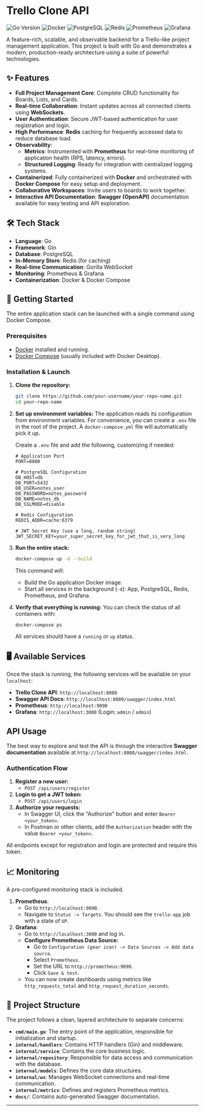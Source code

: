 # Trello Clone API

![Go Version](https://img.shields.io/badge/go-1.25-blue.svg)
![Docker](https://img.shields.io/badge/docker-%230db7ed.svg?style=for-the-badge&logo=docker&logoColor=white)
![PostgreSQL](https://img.shields.io/badge/postgresql-%23316192.svg?style=for-the-badge&logo=postgresql&logoColor=white)
![Redis](https://img.shields.io/badge/redis-%23DD0031.svg?style=for-the-badge&logo=redis&logoColor=white)
![Prometheus](https://img.shields.io/badge/prometheus-%23E6522C.svg?style=for-the-badge&logo=prometheus&logoColor=white)
![Grafana](https://img.shields.io/badge/grafana-%23F46800.svg?style=for-the-badge&logo=grafana&logoColor=white)

A feature-rich, scalable, and observable backend for a Trello-like project management application. This project is built with Go and demonstrates a modern, production-ready architecture using a suite of powerful technologies.

## ✨ Features

- **Full Project Management Core**: Complete CRUD functionality for Boards, Lists, and Cards.
- **Real-time Collaboration**: Instant updates across all connected clients using **WebSockets**.
- **User Authentication**: Secure JWT-based authentication for user registration and login.
- **High Performance**: **Redis** caching for frequently accessed data to reduce database load.
- **Observability**:
    - **Metrics**: Instrumented with **Prometheus** for real-time monitoring of application health (RPS, latency, errors).
    - **Structured Logging**: Ready for integration with centralized logging systems.
- **Containerized**: Fully containerized with **Docker** and orchestrated with **Docker Compose** for easy setup and deployment.
- **Collaborative Workspaces**: Invite users to boards to work together.
- **Interactive API Documentation**: **Swagger (OpenAPI)** documentation available for easy testing and API exploration.

## 🛠️ Tech Stack

- **Language**: Go
- **Framework**: Gin
- **Database**: PostgreSQL
- **In-Memory Store**: Redis (for caching)
- **Real-time Communication**: Gorilla WebSocket
- **Monitoring**: Prometheus & Grafana
- **Containerization**: Docker & Docker Compose

## 🚀 Getting Started

The entire application stack can be launched with a single command using Docker Compose.

### Prerequisites

- [Docker](https://www.docker.com/products/docker-desktop/) installed and running.
- [Docker Compose](https://docs.docker.com/compose/install/) (usually included with Docker Desktop).

### Installation & Launch

1.  **Clone the repository:**
    ```bash
    git clone https://github.com/your-username/your-repo-name.git
    cd your-repo-name
    ```

2.  **Set up environment variables:**
    The application reads its configuration from environment variables. For convenience, you can create a `.env` file in the root of the project. A `docker-compose.yml` file will automatically pick it up.

    Create a `.env` file and add the following, customizing if needed:
    ```env
    # Application Port
    PORT=8080

    # PostgreSQL Configuration
    DB_HOST=db
    DB_PORT=5432
    DB_USER=notes_user
    DB_PASSWORD=notes_password
    DB_NAME=notes_db
    DB_SSLMODE=disable

    # Redis Configuration
    REDIS_ADDR=cache:6379

    # JWT Secret Key (use a long, random string)
    JWT_SECRET_KEY=your_super_secret_key_for_jwt_that_is_very_long
    ```

3.  **Run the entire stack:**
    ```bash
    docker-compose up -d --build
    ```
    This command will:
    - Build the Go application Docker image.
    - Start all services in the background (`-d`): App, PostgreSQL, Redis, Prometheus, and Grafana.

4.  **Verify that everything is running:**
    You can check the status of all containers with:
    ```bash
    docker-compose ps
    ```
    All services should have a `running` or `up` status.

## 🖥️ Available Services

Once the stack is running, the following services will be available on your `localhost`:

- **Trello Clone API**: `http://localhost:8080`
- **Swagger API Docs**: `http://localhost:8080/swagger/index.html`
- **Prometheus**: `http://localhost:9090`
- **Grafana**: `http://localhost:3000` (Login: `admin` / `admin`)

##  API Usage

The best way to explore and test the API is through the interactive **Swagger documentation** available at `http://localhost:8080/swagger/index.html`.

### Authentication Flow

1.  **Register a new user:**
    - `POST /api/users/register`
2.  **Login to get a JWT token:**
    - `POST /api/users/login`
3.  **Authorize your requests:**
    - In Swagger UI, click the "Authorize" button and enter `Bearer <your_token>`.
    - In Postman or other clients, add the `Authorization` header with the value `Bearer <your_token>`.

All endpoints except for registration and login are protected and require this token.

## 📈 Monitoring

A pre-configured monitoring stack is included.

1.  **Prometheus**:
    - Go to `http://localhost:9090`.
    - Navigate to `Status -> Targets`. You should see the `trello-app` job with a state of `UP`.
2.  **Grafana**:
    - Go to `http://localhost:3000` and log in.
    - **Configure Prometheus Data Source:**
        - Go to `Configuration (gear icon) -> Data Sources -> Add data source`.
        - Select `Prometheus`.
        - Set the URL to `http://prometheus:9090`.
        - Click `Save & test`.
    - You can now create dashboards using metrics like `http_requests_total` and `http_request_duration_seconds`.

## 📂 Project Structure

The project follows a clean, layered architecture to separate concerns:

- **`cmd/main.go`**: The entry point of the application, responsible for initialization and startup.
- **`internal/handlers`**: Contains HTTP handlers (Gin) and middleware.
- **`internal/service`**: Contains the core business logic.
- **`internal/repository`**: Responsible for data access and communication with the database.
- **`internal/models`**: Defines the core data structures.
- **`internal/ws`**: Manages WebSocket connections and real-time communication.
- **`internal/metrics`**: Defines and registers Prometheus metrics.
- **`docs/`**: Contains auto-generated Swagger documentation.

---